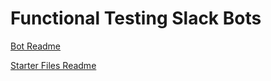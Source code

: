 Functional Testing Slack Bots
=============================

[Bot Readme](bot/README.md)

[Starter Files Readme](starterfiles/README.md)
